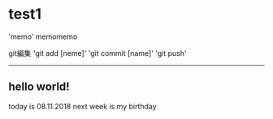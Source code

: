 # test1
'memo'
memomemo

git編集
'git add [neme]'
'git commit [name]'
'git push'

---
hello world!
---

today is 08.11.2018
next week is my birthday
